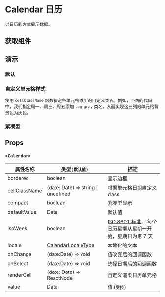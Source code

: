 # Calendar 日历

以日历的方式展示数据。

## 获取组件

<!--{include:<import-guide>}-->

## 演示

### 默认

<!--{include:`basic.md`}-->

### 自定义单元格样式

使用 `cellClassName` 函数指定各单元格添加的自定义类名。例如，下面的代码中，我们指定周一、周三、周五添加 `.bg-gray` 类名，从而实现这三列的单元格背景色为灰色。

<!--{include:`custom-cell.md`}-->

### 紧凑型

<!--{include:`compact.md`}-->

## Props

### `<Calendar>`

<!-- prettier-sort-markdown-table -->

| 属性名称      | 类型`(默认值)`                                 | 描述                                                                                                     |
| ------------- | ---------------------------------------------- | -------------------------------------------------------------------------------------------------------- |
| bordered      | boolean                                        | 显示边框                                                                                                 |
| cellClassName | (date: Date) => string \| undefined            | 根据单元格日期自定义 class                                                                               |
| compact       | boolean                                        | 紧凑型显示                                                                                               |
| defaultValue  | Date                                           | 默认值                                                                                                   |
| isoWeek       | boolean                                        | [ISO 8601 标准](https://en.wikipedia.org/wiki/ISO_week_date)， 每个日历星期从星期一开始，星期日为第 7 天 |
| locale        | [CalendarLocaleType](/zh/guide/i18n/#calendar) | 本地化的文本                                                                                             |
| onChange      | (date:Date) => void                            | 值改变后的回调函数                                                                                       |
| onSelect      | (date:Date) => void                            | 选择日期后的回调函数                                                                                     |
| renderCell    | (date: Date) => ReactNode                      | 自定义渲染日历单元格                                                                                     |
| value         | Date                                           | 值 (`受控`)                                                                                              |
